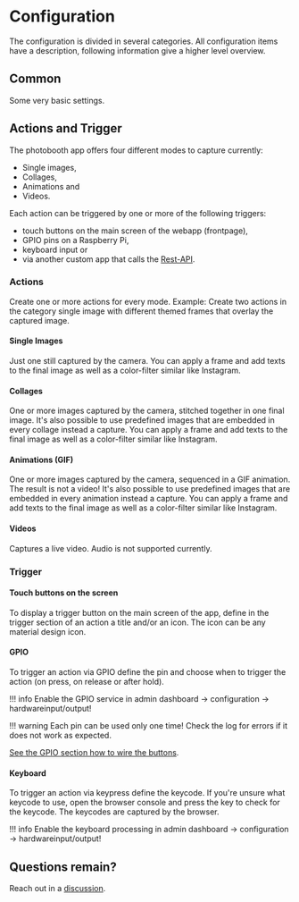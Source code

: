 
# Configuration

The configuration is divided in several categories. All configuration items have a description, following information give a higher level overview.

## Common

Some very basic settings.

## Actions and Trigger

The photobooth app offers four different modes to capture currently:

- Single images,
- Collages,
- Animations and
- Videos.

Each action can be triggered by one or more of the following triggers:

- touch buttons on the main screen of the webapp (frontpage),
- GPIO pins on a Raspberry Pi,
- keyboard input or
- via another custom app that calls the [Rest-API](./api.md).

### Actions

Create one or more actions for every mode. Example: Create two actions in the category single image with different themed frames that overlay the captured image.

#### Single Images

Just one still captured by the camera. You can apply a frame and add texts to the final image as well as a color-filter similar like Instagram.

#### Collages

One or more images captured by the camera, stitched together in one final image. It's also possible to use predefined images that are embedded in every collage instead a capture. You can apply a frame and add texts to the final image as well as a color-filter similar like Instagram.

#### Animations (GIF)

One or more images captured by the camera, sequenced in a GIF animation. The result is not a video! It's also possible to use predefined images that are embedded in every animation instead a capture. You can apply a frame and add texts to the final image as well as a color-filter similar like Instagram.

#### Videos

Captures a live video. Audio is not supported currently.

### Trigger

#### Touch buttons on the screen

To display a trigger button on the main screen of the app, define in the trigger section of an action a title and/or an icon.
The icon can be any material design icon.

#### GPIO

To trigger an action via GPIO define the pin and choose when to trigger the action (on press, on release or after hold).

!!! info
    Enable the GPIO service in admin dashboard -> configuration -> hardwareinput/output!

!!! warning
    Each pin can be used only one time! Check the log for errors if it does not work as expected.

 [See the GPIO section how to wire the buttons](../setup/gpio.md).

#### Keyboard

To trigger an action via keypress define the keycode. If you're unsure what keycode to use, open the browser console and press the key to check for the keycode. The keycodes are captured by the browser.

!!! info
    Enable the keyboard processing in admin dashboard -> configuration -> hardwareinput/output!

## Questions remain?

Reach out in a [discussion](https://github.com/photobooth-app/photobooth-app/discussions).
